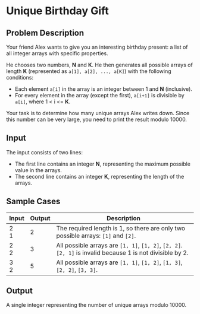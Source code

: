 # Unique Birthday Gift

## Problem Description

Your friend Alex wants to give you an interesting birthday present: a list of all integer arrays with specific properties. 

He chooses two numbers, **N** and **K**.  He then generates all possible arrays of length **K** (represented as `a[1], a[2], ..., a[K]`) with the following conditions:

* Each element `a[i]` in the array is an integer between 1 and **N** (inclusive).
* For every element in the array (except the first), `a[i+1]` is divisible by `a[i]`, where 1 < i <= **K**.

Your task is to determine how many unique arrays Alex writes down. Since this number can be very large, you need to print the result modulo 10000.

## Input

The input consists of two lines:

* The first line contains an integer **N**, representing the maximum possible value in the arrays.
* The second line contains an integer **K**, representing the length of the arrays.

## Sample Cases

| Input | Output | Description |
|---|---|---|
| 2<br>1 | 2 |  The required length is 1, so there are only two possible arrays: `[1]` and `[2]`. |
| 2<br>2 | 3 |  All possible arrays are `[1, 1]`, `[1, 2]`, `[2, 2]`.<br> `[2, 1]` is invalid because 1 is not divisible by 2. |
| 3<br>2 | 5 | All possible arrays are `[1, 1]`, `[1, 2]`, `[1, 3]`, `[2, 2]`, `[3, 3]`. |

## Output

A single integer representing the number of unique arrays modulo 10000.